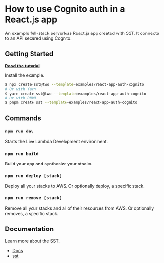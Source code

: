 # How to use Cognito auth in a React.js app

An example full-stack serverless React.js app created with SST. It connects to an API secured using Cognito.

## Getting Started

[**Read the tutorial**](https://sst.dev/chapters/using-cognito-to-add-authentication-to-a-serverless-app.html)

Install the example.

```bash
$ npx create-sst@two --template=examples/react-app-auth-cognito
# Or with Yarn
$ yarn create sst@two --template=examples/react-app-auth-cognito
# Or with PNPM
$ pnpm create sst --template=examples/react-app-auth-cognito
```

## Commands

### `npm run dev`

Starts the Live Lambda Development environment.

### `npm run build`

Build your app and synthesize your stacks.

### `npm run deploy [stack]`

Deploy all your stacks to AWS. Or optionally deploy, a specific stack.

### `npm run remove [stack]`

Remove all your stacks and all of their resources from AWS. Or optionally removes, a specific stack.

## Documentation

Learn more about the SST.

- [Docs](https://docs.sst.dev/)
- [sst](https://docs.sst.dev/packages/sst)
